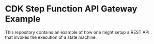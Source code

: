 # CDK Step Function API Gateway Example

This repository contains an example of how one might setup a REST API that invokes the execution of a state machine.
